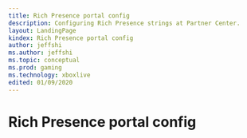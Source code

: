 ```yaml
---
title: Rich Presence portal config
description: Configuring Rich Presence strings at Partner Center.
layout: LandingPage
kindex: Rich Presence portal config
author: jeffshi
ms.author: jeffshi
ms.topic: conceptual
ms.prod: gaming
ms.technology: xboxlive
edited: 01/09/2020
---
```


# Rich Presence portal config


<!-- 
### In this section

| Article | Description |
|---------|-------------|
| [__](__) | __ |
| [__](__) | __ |
| [__](__) | __ |
-->
